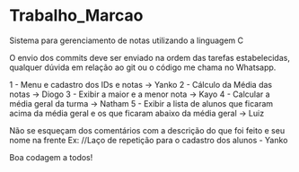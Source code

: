 # Trabalho_Marcao
Sistema para gerenciamento de notas utilizando a linguagem C

O envio dos commits deve ser enviado na ordem das tarefas estabelecidas, qualquer dúvida em relação ao git ou o código me chama no Whatsapp.

1 - Menu e cadastro dos IDs e notas -> Yanko
2 - Cálculo da Média das notas -> Diogo
3 - Exibir a maior e a menor nota -> Kayo
4 - Calcular a média geral da turma -> Natham
5 - Exibir a lista de alunos que ficaram acima da média geral e os que ficaram abaixo da média geral -> Luiz

Não se esqueçam dos comentários com a descrição do que foi feito e seu nome na frente
Ex: //Laço de repetição para o cadastro dos alunos - Yanko

Boa codagem a todos!
